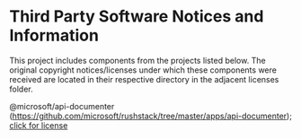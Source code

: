 # Third Party Software Notices and Information

This project includes components from the projects listed below. The original copyright notices/licenses under which these components were received are located in their respective directory in the adjacent licenses folder.

@microsoft/api-documenter (<https://github.com/microsoft/rushstack/tree/master/apps/api-documenter>); [click for license](./licenses/@microsoft/api-documenter/LICENSE)
